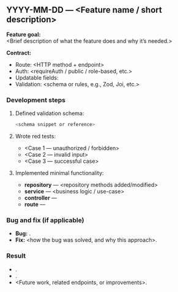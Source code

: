 ## YYYY-MM-DD — <Feature name / short description>

**Feature goal:**  
<Brief description of what the feature does and why it’s needed.>  

**Contract:**  
- Route: <HTTP method + endpoint>  
- Auth: <requireAuth / public / role-based, etc.>  
- Updatable fields: <list of fields or data affected>  
- Validation: <schema or rules, e.g., Zod, Joi, etc.>

### Development steps
1. Defined validation schema:
   ```js
   <schema snippet or reference>
	```

2. Wrote red tests:
   * \<Case 1 — unauthorized / forbidden>
   * \<Case 2 — invalid input>
   * \<Case 3 — successful case>

3. Implemented minimal functionality:
   * **repository** — \<repository methods added/modified>
   * **service** — \<business logic / use-case>
   * **controller** — <what controller does>
   * **route** — <endpoint definition with middlewares>

### Bug and fix (if applicable)
* **Bug:** <short description of what went wrong>.
* **Fix:** \<how the bug was solved, and why this approach>.

### Result
* <Summary of test results>.  
* <Confirmation that the feature meets the contract>.
* \<Future work, related endpoints, or improvements>.
```

